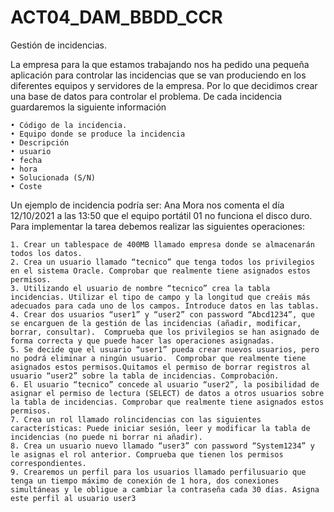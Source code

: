# ACT04_DAM_BBDD_CCR
Gestión de incidencias.


La empresa para la que estamos trabajando nos ha pedido una pequeña aplicación para controlar las incidencias que se van produciendo en los diferentes equipos y servidores de la empresa. Por lo que decidimos crear una base de datos para controlar el problema.
De cada incidencia guardaremos la siguiente información

    • Código de la incidencia.
    • Equipo donde se produce la incidencia
    • Descripción 
    • usuario 
    • fecha 
    • hora 
    • Solucionada (S/N) 
    • Coste

Un ejemplo de incidencia podría ser: Ana Mora nos comenta el día 12/10/2021 a las 13:50 que el equipo portátil 01 no funciona el disco duro.
Para implementar la tarea debemos realizar las siguientes operaciones:


    1. Crear un tablespace de 400MB llamado empresa donde se almacenarán todos los datos.
    2. Crea un usuario llamado “tecnico” que tenga todos los privilegios en el sistema Oracle. Comprobar que realmente tiene asignados estos permisos.
    3. Utilizando el usuario de nombre “tecnico” crea la tabla incidencias. Utilizar el tipo de campo y la longitud que creáis más adecuados para cada uno de los campos. Introduce datos en las tablas.
    4. Crear dos usuarios “user1” y “user2” con password “Abcd1234”, que se encarguen de la gestión de las incidencias (añadir, modificar, borrar, consultar).  Comprueba que los privilegios se han asignado de forma correcta y que puede hacer las operaciones asignadas.
    5. Se decide que el usuario “user1” pueda crear nuevos usuarios, pero no podrá eliminar a ningún usuario.  Comprobar que realmente tiene asignados estos permisos.Quitamos el permiso de borrar registros al usuario “user2” sobre la tabla de incidencias. Comprobación.
    6. El usuario “tecnico” concede al usuario “user2”, la posibilidad de asignar el permiso de lectura (SELECT) de datos a otros usuarios sobre la tabla de incidencias. Comprobar que realmente tiene asignados estos permisos.
    7. Crea un rol llamado rolincidencias con las siguientes características: Puede iniciar sesión, leer y modificar la tabla de incidencias (no puede ni borrar ni añadir).
    8. Crea un usuario nuevo llamado “user3” con password “System1234” y le asignas el rol anterior. Comprueba que tienen los permisos correspondientes.
    9. Crearemos un perfil para los usuarios llamado perfilusuario que tenga un tiempo máximo de conexión de 1 hora, dos conexiones simultáneas y le obligue a cambiar la contraseña cada 30 días. Asigna este perfil al usuario user3
